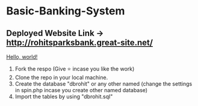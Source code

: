 # Basic-Banking-System

## Deployed Website Link -> <a href="http://rohitsparksbank.great-site.net/" target="_blank">http://rohitsparksbank.great-site.net/<a/>

<a href="http://example.com/" target="_blank">Hello, world!</a>
  
1. Fork the respo (Give ⭐ incase you like the work)
2. Clone the repo in your local machine.
3. Create the database "dbrohit" or any other named (change the settings in spin.php incase you create other named database)
4. Import the tables by using "dbrohit.sql"
